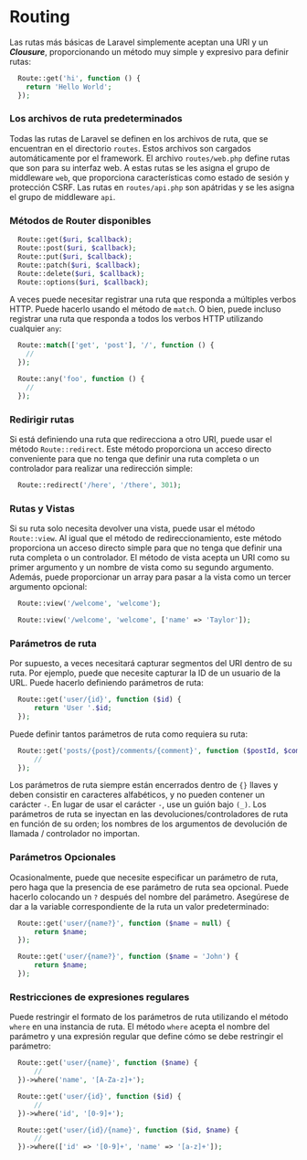 # Routing
Las rutas más básicas de Laravel simplemente aceptan una URI y un _**Clousure**_, proporcionando un método muy simple y expresivo para definir rutas:

```php
  Route::get('hi', function () {
    return 'Hello World';
  });
```

### Los archivos de ruta predeterminados
Todas las rutas de Laravel se definen en los archivos de ruta, que se encuentran en el directorio ``routes``. Estos archivos son cargados automáticamente por el framework. El archivo ``routes/web.php`` define rutas que son para su interfaz web. A estas rutas se les asigna el grupo de middleware ``web``, que proporciona características como estado de sesión y protección CSRF. Las rutas en ``routes/api.php`` son apátridas y se les asigna el grupo de middleware ``api``.

### Métodos de Router disponibles
```php
  Route::get($uri, $callback);
  Route::post($uri, $callback);
  Route::put($uri, $callback);
  Route::patch($uri, $callback);
  Route::delete($uri, $callback);
  Route::options($uri, $callback);
```

A veces puede necesitar registrar una ruta que responda a múltiples verbos HTTP. Puede hacerlo usando el método de ``match``. O bien, puede incluso registrar una ruta que responda a todos los verbos HTTP utilizando cualquier ``any``:

```php
  Route::match(['get', 'post'], '/', function () {
    //
  });

  Route::any('foo', function () {
    //
  });
```

### Redirigir rutas
Si está definiendo una ruta que redirecciona a otro URI, puede usar el método ``Route::redirect``. Este método proporciona un acceso directo conveniente para que no tenga que definir una ruta completa o un controlador para realizar una redirección simple:

```php
  Route::redirect('/here', '/there', 301);
```

### Rutas y Vistas
Si su ruta solo necesita devolver una vista, puede usar el método ``Route::view``. Al igual que el método de redireccionamiento, este método proporciona un acceso directo simple para que no tenga que definir una ruta completa o un controlador. El método de vista acepta un URI como su primer argumento y un nombre de vista como su segundo argumento. Además, puede proporcionar un array para pasar a la vista como un tercer argumento opcional:

```php
  Route::view('/welcome', 'welcome');

  Route::view('/welcome', 'welcome', ['name' => 'Taylor']);
```


### Parámetros de ruta
Por supuesto, a veces necesitará capturar segmentos del URI dentro de su ruta. Por ejemplo, puede que necesite capturar la ID de un usuario de la URL. Puede hacerlo definiendo parámetros de ruta:

```php
  Route::get('user/{id}', function ($id) {
      return 'User '.$id;
  });

```

Puede definir tantos parámetros de ruta como requiera su ruta:

```php
  Route::get('posts/{post}/comments/{comment}', function ($postId, $commentId) {
      //
  });
```

Los parámetros de ruta siempre están encerrados dentro de ``{}`` llaves y deben consistir en caracteres alfabéticos, y no pueden contener un carácter ``-``. En lugar de usar el carácter ``-``, use un guión bajo ``(_)``. Los parámetros de ruta se inyectan en las devoluciones/controladores de ruta en función de su orden; los nombres de los argumentos de devolución de llamada / controlador no importan.

### Parámetros Opcionales
Ocasionalmente, puede que necesite especificar un parámetro de ruta, pero haga que la presencia de ese parámetro de ruta sea opcional. Puede hacerlo colocando un ``?`` después del nombre del parámetro. Asegúrese de dar a la variable correspondiente de la ruta un valor predeterminado:

```php
  Route::get('user/{name?}', function ($name = null) {
      return $name;
  });

  Route::get('user/{name?}', function ($name = 'John') {
      return $name;
  });
```

### Restricciones de expresiones regulares
Puede restringir el formato de los parámetros de ruta utilizando el método ``where`` en una instancia de ruta. El método ``where`` acepta el nombre del parámetro y una expresión regular que define cómo se debe restringir el parámetro:

```php
  Route::get('user/{name}', function ($name) {
      //
  })->where('name', '[A-Za-z]+');

  Route::get('user/{id}', function ($id) {
      //
  })->where('id', '[0-9]+');

  Route::get('user/{id}/{name}', function ($id, $name) {
      //
  })->where(['id' => '[0-9]+', 'name' => '[a-z]+']);
```
